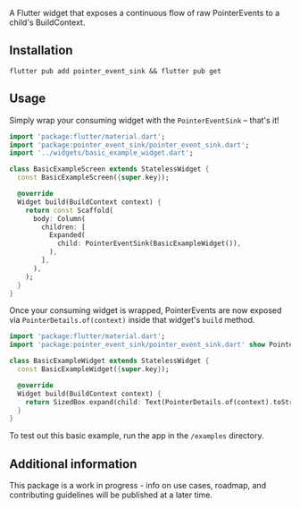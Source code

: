 <!--
This README describes the package. If you publish this package to pub.dev,
this README's contents appear on the landing page for your package.

For information about how to write a good package README, see the guide for
[writing package pages](https://dart.dev/guides/libraries/writing-package-pages).

For general information about developing packages, see the Dart guide for
[creating packages](https://dart.dev/guides/libraries/create-library-packages)
and the Flutter guide for
[developing packages and plugins](https://flutter.dev/developing-packages).
-->

A Flutter widget that exposes a continuous flow of raw PointerEvents to a child's BuildContext.

## Installation

`flutter pub add pointer_event_sink && flutter pub get`

## Usage

Simply wrap your consuming widget with the `PointerEventSink` – that's it!

```dart
import 'package:flutter/material.dart';
import 'package:pointer_event_sink/pointer_event_sink.dart';
import '../widgets/basic_example_widget.dart';

class BasicExampleScreen extends StatelessWidget {
  const BasicExampleScreen({super.key});

  @override
  Widget build(BuildContext context) {
    return const Scaffold(
      body: Column(
        children: [
          Expanded(
            child: PointerEventSink(BasicExampleWidget()),
          ),
        ],
      ),
    );
  }
}

```

Once your consuming widget is wrapped, PointerEvents are now exposed via `PointerDetails.of(context)` inside that widget's `build` method.

```dart
import 'package:flutter/material.dart';
import 'package:pointer_event_sink/pointer_event_sink.dart' show PointerDetails;

class BasicExampleWidget extends StatelessWidget {
  const BasicExampleWidget({super.key});

  @override
  Widget build(BuildContext context) {
    return SizedBox.expand(child: Text(PointerDetails.of(context).toString()));
  }
}

```

To test out this basic example, run the app in the `/examples` directory.

## Additional information

This package is a work in progress - info on use cases, roadmap, and contributing guidelines will be published at a later time.

<!-- TODO: Tell users more about the package: where to find more information, how to
contribute to the package, how to file issues, what response they can expect
from the package authors, and more. -->
